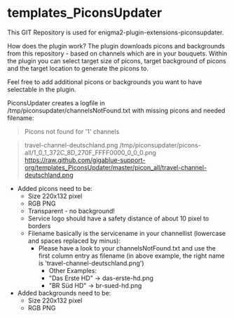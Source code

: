 templates_PiconsUpdater
=============================

This GIT Repository is used for enigma2-plugin-extensions-piconsupdater. 

How does the plugin work?
The plugin downloads picons and backgrounds from this repository - based on channels which are in your bouquets.
Within the plugin you can select target size of picons, target background of picons and the target location to generate the picons to.

Feel free to add additional picons or backgrounds you want to have selectable in the plugin.

PiconsUpdater creates a logfile in /tmp/piconsupdater/channelsNotFound.txt with missing picons and needed filename:

>Picons not found for '1' channels

>travel-channel-deutschland.png		/tmp/piconsupdater/picons-all/1_0_1_372C_8D_270F_FFFF0000_0_0_0.png	https://raw.github.com/gigablue-support-org/templates_PiconsUpdater/master/picon_all/travel-channel-deutschland.png

* Added picons need to be:
  * Size 220x132 pixel
  * RGB PNG
  * Transparent - no background!
  * Service logo should have a safety distance of about 10 pixel to borders
  * Filename basically is the servicename in your channellist (lowercase and spaces replaced by minus):
  	* Please have a look to your channelsNotFound.txt and use the first column entry as filename (in above example, the right name is 'travel-channel-deutschland.png')
    	* Other Examples:
    	* "Das Erste HD" -> das-erste-hd.png
    	* "BR Süd HD" -> br-sued-hd.png
* Added backgrounds need to be:
  * Size 220x132 pixel
  * RGB PNG

